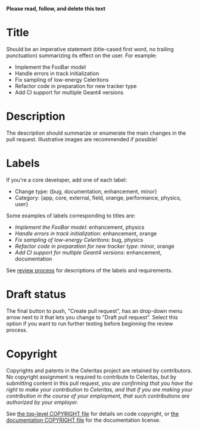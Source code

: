 **Please read, follow, and delete this text**

# Title

Should be an imperative statement (title-cased first word, no trailing punctuation) summarizing its effect on the user.  For example:
 - Implement the FooBar model
 - Handle errors in track initialization
 - Fix sampling of low-energy Celeritons
 - Refactor code in preparation for new tracker type
 - Add CI support for multiple Geant4 versions

# Description

The description should summarize or enumerate the main changes in the pull request. Illustrative images are recommended if possible!

# Labels

If you're a core developer, add one of each label:

- Change type: {bug, documentation, enhancement, minor}
- Category: {app, core, external, field, orange, performance, physics, user}

Some examples of labels corresponding to titles are:
 - *Implement the FooBar model*: enhancement, physics
 - *Handle errors in track initialization*: enhancement, orange
 - *Fix sampling of low-energy Celeritons*: bug, physics
 - *Refactor code in preparation for new tracker type*: minor, orange
 - *Add CI support for multiple Geant4 versions*: enhancement, documentation

See [review process](https://celeritas-project.github.io/celeritas/user/appendix/administration.html#code-review) for descriptions of the labels and requirements.

# Draft status

The final button to push, "Create pull request", has an drop-down menu arrow
next to it that lets you change to "Draft pull request". Select this option if
you want to run further testing before beginning the review process.

# Copyright

Copyrights and patents in the Celeritas project are retained by contributors.
No copyright assignment is required to contribute to Celeritas, but by
submitting content in this pull request, *you are confirming that you have the
right to make your contribution to Celeritas, and that if you are making your
contribution in the course of your employment, that such contributions are
authorized by your employer.*

See [the top-level COPYRIGHT file](https://github.com/celeritas-project/celeritas/blob/develop/COPYRIGHT)
for details on code copyright, or [the documentation COPYRIGHT file](https://github.com/celeritas-project/celeritas/blob/develop/doc/COPYRIGHT)
for the documentation license.

